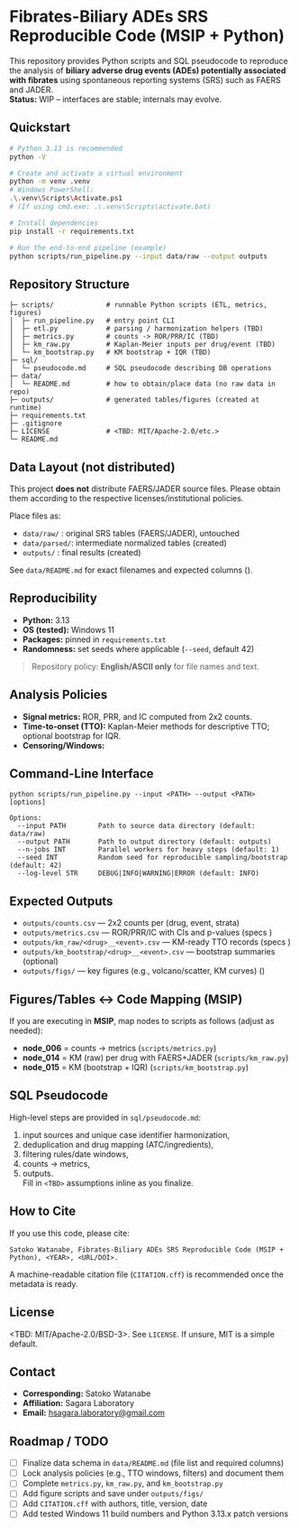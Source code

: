 # Fibrates-Biliary ADEs SRS Reproducible Code (MSIP + Python)

This repository provides Python scripts and SQL pseudocode to reproduce the analysis of **biliary adverse drug events (ADEs) potentially associated with fibrates** using spontaneous reporting systems (SRS) such as FAERS and JADER.  
**Status:** WIP – interfaces are stable; internals may evolve.

## Quickstart

```bash
# Python 3.13 is recommended
python -V

# Create and activate a virtual environment
python -m venv .venv
# Windows PowerShell:
.\.venv\Scripts\Activate.ps1
# (If using cmd.exe: .\.venv\Scripts\activate.bat)

# Install dependencies
pip install -r requirements.txt

# Run the end-to-end pipeline (example)
python scripts/run_pipeline.py --input data/raw --output outputs
```

## Repository Structure

```
├─ scripts/             # runnable Python scripts (ETL, metrics, figures)
│  ├─ run_pipeline.py   # entry point CLI
│  ├─ etl.py            # parsing / harmonization helpers (TBD)
│  ├─ metrics.py        # counts -> ROR/PRR/IC (TBD)
│  ├─ km_raw.py         # Kaplan-Meier inputs per drug/event (TBD)
│  └─ km_bootstrap.py   # KM bootstrap + IQR (TBD)
├─ sql/
│  └─ pseudocode.md     # SQL pseudocode describing DB operations
├─ data/
│  └─ README.md         # how to obtain/place data (no raw data in repo)
├─ outputs/             # generated tables/figures (created at runtime)
├─ requirements.txt
├─ .gitignore
├─ LICENSE              # <TBD: MIT/Apache-2.0/etc.>
└─ README.md
```

## Data Layout (not distributed)

This project **does not** distribute FAERS/JADER source files. Please obtain them according to the respective licenses/institutional policies.

Place files as:
- `data/raw/`   : original SRS tables (FAERS/JADER), untouched  
- `data/parsed/`: intermediate normalized tables (created)  
- `outputs/`    : final results (created)

See `data/README.md` for exact filenames and expected columns (<TBD>).

## Reproducibility

- **Python:** 3.13  
- **OS (tested):** Windows 11  
- **Packages:** pinned in `requirements.txt`  
- **Randomness:** set seeds where applicable (`--seed`, default 42)

> Repository policy: **English/ASCII only** for file names and text.

## Analysis Policies

- **Signal metrics:** ROR, PRR, and IC computed from 2x2 counts.  
- **Time-to-onset (TTO):** Kaplan-Meier methods for descriptive TTO; optional bootstrap for IQR.  
- **Censoring/Windows:** <TBD>

## Command-Line Interface

```text
python scripts/run_pipeline.py --input <PATH> --output <PATH> [options]

Options:
  --input PATH        Path to source data directory (default: data/raw)
  --output PATH       Path to output directory (default: outputs)
  --n-jobs INT        Parallel workers for heavy steps (default: 1)
  --seed INT          Random seed for reproducible sampling/bootstrap (default: 42)
  --log-level STR     DEBUG|INFO|WARNING|ERROR (default: INFO)
```

## Expected Outputs

- `outputs/counts.csv` — 2x2 counts per (drug, event, strata)  
- `outputs/metrics.csv` — ROR/PRR/IC with CIs and p-values (specs <TBD>)  
- `outputs/km_raw/<drug>__<event>.csv` — KM-ready TTO records (specs <TBD>)  
- `outputs/km_bootstrap/<drug>__<event>.csv` — bootstrap summaries (optional)  
- `outputs/figs/` — key figures (e.g., volcano/scatter, KM curves) (<TBD>)

## Figures/Tables ↔ Code Mapping (MSIP)

If you are executing in **MSIP**, map nodes to scripts as follows (adjust as needed):

- **node_006** = counts -> metrics (`scripts/metrics.py`)  
- **node_014** = KM (raw) per drug with FAERS+JADER (`scripts/km_raw.py`)  
- **node_015** = KM (bootstrap + IQR) (`scripts/km_bootstrap.py`)

## SQL Pseudocode

High-level steps are provided in `sql/pseudocode.md`:
1) input sources and unique case identifier harmonization,  
2) deduplication and drug mapping (ATC/ingredients),  
3) filtering rules/date windows,  
4) counts -> metrics,  
5) outputs.  
Fill in `<TBD>` assumptions inline as you finalize.

## How to Cite

If you use this code, please cite:

```
Satoko Watanabe, Fibrates-Biliary ADEs SRS Reproducible Code (MSIP + Python), <YEAR>, <URL/DOI>.
```

A machine-readable citation file (`CITATION.cff`) is recommended once the metadata is ready.

## License

<TBD: MIT/Apache-2.0/BSD-3>. See `LICENSE`. If unsure, MIT is a simple default.

## Contact

- **Corresponding:** Satoko Watanabe  
- **Affiliation:** Sagara Laboratory  
- **Email:** hsagara.laboratory@gmail.com

## Roadmap / TODO

- [ ] Finalize data schema in `data/README.md` (file list and required columns)
- [ ] Lock analysis policies (e.g., TTO windows, filters) and document them
- [ ] Complete `metrics.py`, `km_raw.py`, and `km_bootstrap.py`
- [ ] Add figure scripts and save under `outputs/figs/`
- [ ] Add `CITATION.cff` with authors, title, version, date
- [ ] Add tested Windows 11 build numbers and Python 3.13.x patch versions
